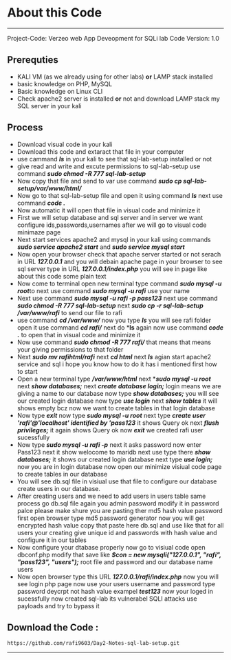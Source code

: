 # About this Code
---
Project-Code: Verzeo web App Deveopment for SQLi lab
Code Version: 1.0


## Prerequties 
- KALI VM (as we already using for other labs)  **or** LAMP stack installed 
- basic knowledge on PHP, MySQL
- Basic knowledge on Linux CLI
- Check apache2 server is installed **or** not and download LAMP stack my SQL server in your kali
  
## Process
- Download visual code in your kali 
- Download this code and extaract that file in your computer
- use cammand ***ls*** in your kali to see that sql-lab-setup installed or not
- give read and write and excute permissions to sql-lab-setup use command ***sudo chmod -R 777 sql-lab-setup***
- Now copy that file and send to var use command ***sudo cp sql-lab-setup/var/www/html/***
- Now go to that sql-lab-setup file and open it using command ***ls*** next use command ***code .*** 
- Now automatic it will open that file in visual code and minimize it 
- First we will setup database and sql server and in server we want configure ids,passwords,usernames after we will go to visual code minimaze page 
- Next start services apache2 and mysql in your kali using commands ***sudo service apache2 start*** and ***sudo service mysql start***
- Now open your browser check that apache server started or not serach in URL ***127.0.0.1***  and you will debain apache page in your browser to see sql server type in URL ***127.0.0.1/index.php*** you will see in page like about this code some plain text 
- Now come to terminal open new terminal type command ***sudo mysql -u root***to next use command ***sudo mysql -u rafi*** use your name 
- Next use command ***sudo mysql -u rafi -p pass123***
next use command ***sudo chmod -R 777 sql-lab-setup*** next ***sudo cp -r sql-lab-setup /var/www/rafi*** to send our file to rafi
- use command ***cd /var/www/*** now you type ***ls*** you will see rafi folder open it use command ***cd rafi/*** next do ***ls** again now use command ***code .*** to open that in visual code and minimize it 
- Now use command ***sudo chmod -R 777 rafi/*** that means that means your giving permissions to that folder
- Next ***sudo mv rafihtml/rafi*** next ***cd html*** next ***ls*** agian start apache2 service and sql i hope you know how to do it has i mentioned first how to start
- Open a new terminal type ***/var/www/html*** next ****sudo mysql -u root*** next ***show databases;*** next ***create database login;*** login means we are giving a name to our database now type ***show databases;*** you will see our created login database now type ***use login*** next ***show tables*** it will shows empty bcz now we want to create tables in that login database
- Now type ***exit*** now type ***sudo mysql -u root*** next type ***create user 'rafi'@'localhost' identified by 'pass123*** it shows Query ok next ***flush privileges;*** it again shows Query ok now ***exit*** we created rafi user sucessfully
- Now type ***sudo mysql -u rafi -p*** next it asks password now enter Pass123 next it show welocome to maridb next use type there ***show databases;*** it shows our created login database next type ***use login;*** now you are in login database now open our minimize visiual code page to create tables in our database
- You will see db.sql file in visiual use that file to configure our database create users in our database.
- After creating users and we need to add users in users table same process go db.sql file again you admin password modify it in password palce please make shure you are pasting ther md5 hash value password first open browser type md5 password generator now you will get encrypted hash value copy that paste here db.sql and use like that for all users your creating give unique id and passwords with hash value and configure it in our tables
- Now configure your dtabase properly now go to visiual code open dbconf.php modify that save like ***$con = new mysqli("127.0.0.1", "rafi", "pass123", "users");*** root file and password and our database name users
- Now open browser type this URL ***127.0.0.1/rafi/index.php*** now you will see login php page now use your users username and password type password deycrpt not hash value exampel ***test123*** now your loged in sucessfully now created sql-lab its vulnerabel SQLI attacks use payloads and try to bypass it


## Download the Code :
``` 
https://github.com/rafi9603/Day2-Notes-sql-lab-setup.git 
```

---
